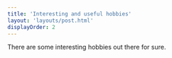 ```yaml
---
title: 'Interesting and useful hobbies'
layout: 'layouts/post.html'
displayOrder: 2
---
```


There are some interesting hobbies out there for sure.